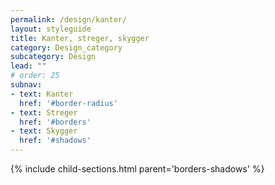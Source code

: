 ```yaml
---
permalink: /design/kanter/
layout: styleguide
title: Kanter, streger, skygger
category: Design_category
subcategory: Design
lead: ""
# order: 25
subnav:
- text: Kanter
  href: '#border-radius'
- text: Streger
  href: '#borders'
- text: Skygger
  href: '#shadows'
---
```


{% include child-sections.html parent='borders-shadows' %}


